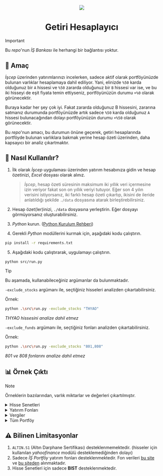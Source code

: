 <div align=center>
<img src="https://upload.wikimedia.org/wikipedia/commons/thumb/1/1e/%C4%B0%C5%9F_Portf%C3%B6y_Logo.png/800px-%C4%B0%C5%9F_Portf%C3%B6y_Logo.png" align=center height=100>

<br>

<h1><b>Getiri Hesaplayıcı</b></h1>
</div>

> [!IMPORTANT]
> Bu _repo_'nun _İŞ Bankası_ ile herhangi bir bağlantısı yoktur.

## 📖 Amaç

_İşcep_ üzerinden yatırımlarınızı incelerken, sadece aktif olarak portföyünüzde bulunan varlıklar hesaplamaya dahil ediliyor. Yani, elinizde `%50` karda olduğunuz bir `A` hissesi ve `%50` zararda olduğunuz bir `B` hissesi var ise, ve bu iki hisseyi de eşit fiyata temin ettiyseniz, portföyünüzün durumu `+%0` olarak görünecektir.

Buraya kadar her şey çok iyi. Fakat zararda olduğunuz B hissesini, zararına satmanız durumunda portföyünüzde artık sadece `%50` karda olduğunuz `A` hissesi bulunacağından dolayı portföyünüzün durumu `+%50` olarak görünecektir.

Bu _repo_'nun amacı, bu durumun önüne geçerek, getiri hesaplarında portföyde bulunan varlıklara bakmak yerine hesap özeti üzerinden, daha kapsayıcı bir analiz çıkartmaktır.

## 🚀 Nasıl Kullanılır?

1. İlk olarak _İşcep_ uygulaması üzerinden yatırım hesabınıza gidin ve hesap özetinizi, _Excel_ dosyası olarak alınız.
   > _İşcep_, hesap özeti süresinin maksimum iki yıllık veri içermesine izin veriyor fakat son on yıllık veriyi tutuyor. Eğer son 4 yılın verisini istiyorsanız, iki farklı hesap özeti çıkartıp, ikisini de ileride anlatıldığı şekilde `./data` dosyasına atarak birleştirebilirsiniz.

2. Hesap özet(ler)inizi, `./data` dosyasına yerleştirin. Eğer dosyayı görmüyorsanız oluşturabilirsiniz.

3. _Python_ kurun. ([Python Kurulum Rehberi](https://wiki.python.org/moin/BeginnersGuide/Download))

4. Gerekli _Python_ modüllerini kurmak için, aşağıdaki kodu çalıştırın.

```bash
pip install -r requirements.txt
```

5. Aşağıdaki kodu çalıştırarak, uygulamayı çalıştırın.

```bash
python src/run.py
```

> [!TIP]
> Bu aşamada, kullanabileceğiniz argümanlar da bulunmaktadır.
>
> `-exclude_stocks` argümanı ile, seçtiğiniz hisseleri analizden çıkartabilirsiniz.
>
> Örnek:
>
> ```bash
> python .\src\run.py -exclude_stocks "THYAO"
> ```
>
> _THYAO hissesini analize dahil etmez_
>
> `-exclude_funds` argümanı ile, seçtiğiniz fonları analizden çıkartabilirsiniz.
>
> Örnek:
>
> ```bash
> python .\src\run.py -exclude_stocks "801,808"
> ```
>
> _801 ve 808 fonlarını analize dahil etmez_

## 📊 Örnek Çıktı

> [!NOTE]
> Örneklerin bazılarından, varlık miktarlar ve değerleri çıkartılmıştır.

<details>
  <summary>Hisse Senetleri</summary>

![Özet Tablosu](img/example_stocks.png)

</details>

<details>
  <summary>Yatırım Fonları</summary>

![Özet Tablosu](img/example_funds.png)

</details>

<details>
  <summary>Vergiler</summary>

![Özet Tablosu](img/example_taxes.png)

</details>

<details>
  <summary>Tüm Portföy</summary>

![Özet Tablosu](img/example_summary.png)

</details>

## ⚠️ Bilinen Limitasyonlar

1. `ALTIN.S1` (Altın Darphane Sertifikası) desteklenmemektedir. (hisseler için kullanılan _yahoofinance_ modülü desteklemediğinden dolayı)
2. Sadece _İŞ Portföy_ yatırım fonları desteklenmektedir. Fon verileri [bu site](https://www.isportfoy.com.tr/getiri-ve-fiyatlar) ve [bu siteden](https://www.isbank.com.tr/tefas) alınmaktadır.
3. Hisse Senetleri için sadece **BIST** desteklenmektedir.
